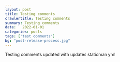 ```yaml
---
layout: post
title: Testing comments
crawlertitle: Testing comments
summary: Testing comments
date:   2022-01-01
categories: posts
tags: ['test comments']
bg: "post-release-process.jpg"
---
```


Testing comments updated with updates staticman yml


